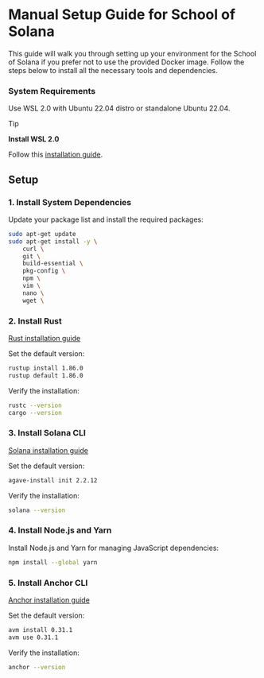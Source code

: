 # Manual Setup Guide for School of Solana


This guide will walk you through setting up your environment for the School of Solana if you prefer not to use the provided Docker image. Follow the steps below to install all the necessary tools and dependencies.

### System Requirements
Use WSL 2.0 with Ubuntu 22.04 distro or standalone Ubuntu 22.04.


> [!TIP]
> **Install WSL 2.0**
> 
> Follow this [installation guide](https://learn.microsoft.com/en-us/windows/wsl/install).

## Setup

### 1.  Install System Dependencies

Update your package list and install the required packages:

```bash
sudo apt-get update
sudo apt-get install -y \
    curl \
    git \
    build-essential \
    pkg-config \
    npm \
    vim \
    nano \
    wget \
```

### 2. Install Rust

[Rust installation guide](https://www.rust-lang.org/tools/install)

Set the default version:

```bash
rustup install 1.86.0
rustup default 1.86.0
```

Verify the installation:

```bash
rustc --version
cargo --version
```


### 3. Install Solana CLI

[Solana installation guide](https://docs.anza.xyz/cli/install/)

Set the default version:

```bash
agave-install init 2.2.12
```

Verify the installation:

```bash
solana --version
```

### 4. Install Node.js and Yarn

Install Node.js and Yarn for managing JavaScript dependencies:

```bash
npm install --global yarn
```

### 5. Install Anchor CLI

[Anchor installation guide](https://www.anchor-lang.com/docs/installation)

Set the default version:
```bash
avm install 0.31.1
avm use 0.31.1
```

Verify the installation:

```bash
anchor --version
```
